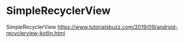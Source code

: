 # SimpleRecyclerView
SimpleRecyclerView
https://www.tutorialsbuzz.com/2019/09/android-recyclerview-kotlin.html
